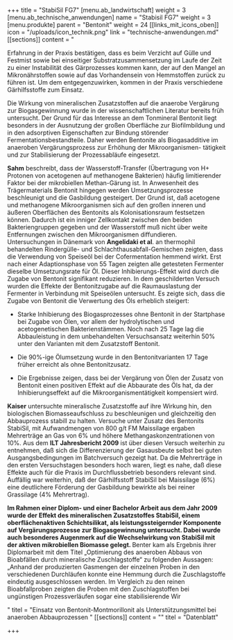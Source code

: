 +++
title = "StabiSil FG7"
[menu.ab_landwirtschaft]
weight = 3
[menu.ab_technische_anwendungen]
name = "Stabisil FG7"
weight = 3
[menu.produkte]
parent = "Bentonit"
weight = 24
[[links_mit_icons_oben]]
icon = "/uploads/icon_technik.png"
link = "technische-anwendungen.md"
[[sections]]
content = "<p>Erfahrung in der Praxis bestätigen, dass es beim Verzicht auf Gülle und Festmist sowie bei einseitiger Substratzusammensetzung im Laufe der Zeit zu einer Instabilität des Gärprozesses kommen kann, der auf den Mangel an Mikronährstoffen sowie auf das Vorhandensein von Hemmstoffen zurück zu führen ist. Um dem entgegenzuwirken, kommen in der Praxis verschiedene Gärhilfsstoffe zum Einsatz.</p><p>Die Wirkung von mineralischen Zusatzstoffen auf die anaerobe Vergärung zur Biogasgewinnung wurde in der wissenschaftlichen Literatur bereits früh untersucht. Der Grund für das Interesse an dem Tonmineral Bentonit liegt besonders in der Ausnutzung der großen Oberfläche zur Biofilmbildung und in den adsorptiven Eigenschaften zur Bindung störender Fermentationsbestandteile. Daher werden Bentonite  als Biogasadditive im anaeroben Vergärungsprozess zur Erhöhung der Mikroorganismen- tätigkeit und zur Stabilisierung der Prozessabläufe eingesetzt.</p><p><strong>Sahm</strong> beschreibt, dass der Wasserstoff-Transfer (Übertragung von H+ Protonen von acetogenen auf methanogene Bakterien) häufig limitierender Faktor bei der mikrobiellen Methan-Gärung ist.  In Anwesenheit des Trägermaterials Bentonit  hingegen werden Umsetzungsprozesse beschleunigt und die Gasbildung gesteigert. Der Grund ist, daß acetogene und methanogene Mikroorganismen sich auf den großen inneren und äußeren Oberflächen des Bentonits  als Kolonisationsraum festsetzen können.  Dadurch ist ein inniger Zellkontakt zwischen den beiden Bakteriengruppen gegeben und der Wasserstoff muß nicht über weite Entfernungen zwischen den Mikroorganismen diffundieren.  Untersuchungen in Dänemark von  <strong>Angelidaki et al</strong>. an thermophil behandelten Rindergülle- und Schlachthausabfall-Gemischen zeigten, dass die Verwendung von Speiseöl bei der Cofermentation hemmend wirkt. Erst nach einer Adaptionsphase von 55 Tagen zeigten alle getesteten Fermenter dieselbe Umsetzungsrate für Öl. Dieser Inhibierungs-Effekt wird  durch die Zugabe von Bentonit signifikant reduzieren.   In dem geschilderten Versuch wurden die Effekte der Bentonitzugabe auf die Raumauslastung der Fermenter in Verbindung mit Speiseölen untersucht. Es zeigte sich, dass die Zugabe von Bentonit die Verwertung des Öls erheblich steigert:</p><ul><li><p>Starke Inhibierung des Biogasprozesses ohne Bentonit in der Startphase bei Zugabe von Ölen, vor allem der hydrolytischen und acetogenetischen Bakterienstämmen. Noch nach 25 Tage lag die Abbauleistung in dem unbehandelten Versuchsansatz weiterhin 50% unter den Varianten mit dem Zusatzstoff Bentonit.</p></li><li><p>Die 90%-ige Ölumsetzung wurde in den Bentonitvarianten 17 Tage früher erreicht als ohne Bentonitzusatz.</p></li><li><p>Die Ergebnisse zeigen, dass bei der Vergärung von Ölen der Zusatz von Bentonit einen positiven Effekt auf die Abbaurate des Öls hat, da der Inhibierungseffekt auf die Mikroorganismentätigkeit kompensiert wird.  </p></li></ul><p><strong>Kaiser</strong> untersuchte mineralische Zusatzstoffe auf ihre Wirkung hin, den biologischen Biomasseaufschluss zu beschleunigen und gleichzeitig den Abbauprozess stabill zu halten. Versuche unter Zusatz des Bentonits StabiSil, mit Aufwandmengen von 800 g/t FM Maissilage ergaben Mehrerträge an Gas von 6% und höhere Methangaskonzentrationen von 10%.  Aus dem <strong>ILT Jahresbericht 2009</strong> ist über diesen Versuch weiterhin zu entnehmen, daß sich die Differenzierung der Gasausbeute selbst bei guten Ausgangsbedingungen im Batchversuch gezeigt hat. Da die Mehrerträge in den ersten Versuchstagen besonders hoch waren, liegt es nahe, daß diese Effekte auch für die Praxis im Durchflussbetrieb besonders relevant sind. Auffällig war weiterhin, daß der Gärhilfsstoff StabiSil bei Maissilage (6%) eine deutlichere Förderung der Gasbildung bewirkte als bei reiner Grassilage (4% Mehrertrag).</p><p><strong>Im Rahmen einer Diplom- und einer Bachelor Arbeit aus dem Jahr 2009 wurde der Effekt des mineralischen Zusatzstoffes StabiSil, einem oberflächenaktiven Schichtsilikat, als leistungssteigernder Komponente auf Vergärungsprozesse zur Biogasgewinnung untersucht. Dabei wurde auch besonderes Augenmerk auf die Wechselwirkung von StabiSil mit der aktiven mikrobiellen Biomasse gelegt.  </strong>Benter kam als Ergebnis ihrer Diplomarbeit mit dem Titel „Optimierung des anaeroben Abbaus von Bioabfällen durch mineralische Zuschlagstoffe“ zu folgenden Aussagen:  „Anhand der produzierten Gasmengen der einzelnen Proben in den verschiedenen Durchläufen konnte eine Hemmung durch die Zuschlagstoffe eindeutig ausgeschlossen werden. Im Vergleich zu den reinen Bioabfallproben zeigten die Proben mit den Zuschlagstoffen bei ungünstigen Prozessverläufen sogar eine stabilisierende Wir</p>"
titel = "Einsatz von Bentonit-Montmorillonit als Unterstützungsmittel bei anaeroben Abbauprozessen "
[[sections]]
content = ""
titel = "Datenblatt"

+++
